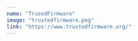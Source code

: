 ```yaml
---
name: "TrusedFirmware"
image: "trustedfirmware.png"
link: "https://www.trustedfirmware.org/"
---
```

